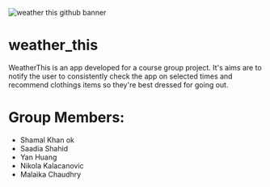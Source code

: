![weather this github banner](https://user-images.githubusercontent.com/75495771/204911470-18ca1a0e-ae18-4856-8046-e5c262228241.png)


# weather_this

WeatherThis is an app developed for a course group project. 
It's aims are to notify the user to consistently check the app on selected 
times and recommend clothings items so they're best dressed for going out.

# Group Members: 

- Shamal Khan ok
- Saadia Shahid
- Yan Huang
- Nikola Kalacanovic
- Malaika Chaudhry

